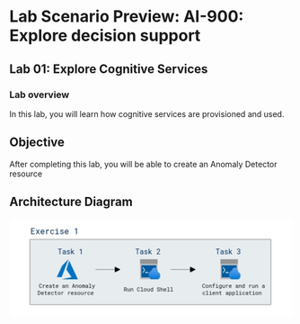 # Lab Scenario Preview: AI-900: Explore decision support

## Lab 01: Explore Cognitive Services

### Lab overview

In this lab, you will learn how cognitive services are provisioned and used. 

## Objective
  
After completing this lab, you will be able to create an Anomaly Detector resource

## Architecture Diagram

  ![](media/Module1.1.png)
